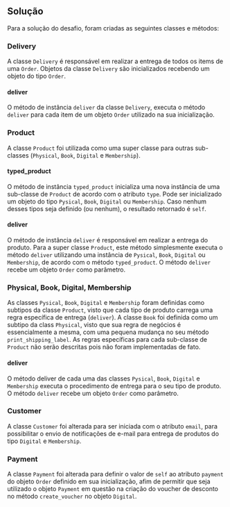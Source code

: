 ## Solução
Para a solução do desafio, foram criadas as seguintes classes e métodos:

### Delivery
A classe `Delivery` é responsável em realizar a entrega de todos os items de uma `Order`.
Objetos da classe `Delivery` são inicializados recebendo um objeto do tipo `Order`.

#### deliver
O método de instância `deliver` da classe `Delivery`, executa o método `deliver` para
cada item de um objeto `Order` utilizado na sua inicialização.

### Product
A classe `Product` foi utilizada como uma super classe para outras sub-classes
(`Physical`, `Book`, `Digital` e `Membership`).

#### typed_product
O método de instância `typed_product` inicializa uma nova instância de uma
sub-classe de `Product` de acordo com o atributo `type`. Pode ser inicializado um
objeto do tipo `Pysical`, `Book`, `Digital` ou `Membership`. Caso nenhum desses tipos
seja definido (ou nenhum), o resultado retornado é `self`.

#### deliver
O método de instância `deliver` é responsável em realizar a entrega do produto.
Para a super classe `Product`, este método simplesmente executa o método `deliver`
utilizando uma instância de `Pysical`, `Book`, `Digital` ou `Membership`,
de acordo com o método `typed_product`. O método `deliver` recebe um objeto
`Order` como parâmetro.

### Physical, Book, Digital, Membership
As classes `Pysical`, `Book`, `Digital` e `Membership` foram definidas como
subtipos da classe `Product`, visto que cada tipo de produto carrega uma regra
específica de entrega (`deliver`). A classe `Book` foi definida como um subtipo
da class `Physical`, visto que sua regra de negócios é essencialmente a mesma,
com uma pequena mudança no seu método `print_shipping_label`. As regras
específicas para cada sub-classe de `Product` não serão descritas pois não foram
implementadas de fato.

#### deliver
O método deliver de cada uma das classes `Pysical`, `Book`, `Digital` e `Membership`
executa o procedimento de entrega para o seu tipo de produto. O método `deliver`
recebe um objeto `Order` como parâmetro.


### Customer
A classe `Customer` foi alterada para ser iniciada com o atributo `email`, para
possibilitar o envio de notificações de e-mail para entrega de produtos do tipo
`Digital` e `Membership`.

### Payment
A classe `Payment` foi alterada para definir o valor de `self` ao atributo `payment`
do objeto `Order` definido em sua inicialização, afim de permitir que seja
utilizado o objeto `Payment` em questão na criação do voucher de desconto no
método `create_voucher` no objeto `Digital`.
